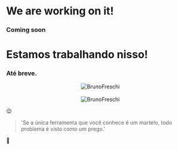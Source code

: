 <!--
**BrunoFreschi/BrunoFreschi** is a ✨ _special_ ✨ repository because its `README.md` (this file) appears on your GitHub profile.
Here are some ideas to get you started:
- 🔭 I’m currently working on ...
- 🌱 I’m currently learning ...
- 👯 I’m looking to collaborate on ...
- 🤔 I’m looking for help with ...
- 💬 Ask me about ...
- 📫 How to reach me: ...
- 😄 Pronouns: ...
- ⚡ Fun fact: ...
-->

<h1> We are working on it! </h1>
<h3>Coming soon</h3>

<h1> Estamos trabalhando nisso! </h1>
<h3>Até breve.</h3>

<p align="center">
  <img src="https://github-profile-trophy.vercel.app/?username=BrunoFreschi&title=Commit,Followers,Stars&theme=onedark&row=1&column=3&no-bg=true&margin-w=15&no-frame=true" alt="BrunoFreschi" /></a>
  <br>
  <br>
  <img src="https://github-readme-streak-stats.herokuapp.com/?user=VanAntonietti&theme=dracula&hide_border=true" alt="BrunoFreschi" /></a>
</p>

😉
>'Se a única ferramenta que você conhece é um martelo, todo problema é visto como um prego.'


&#127769;
